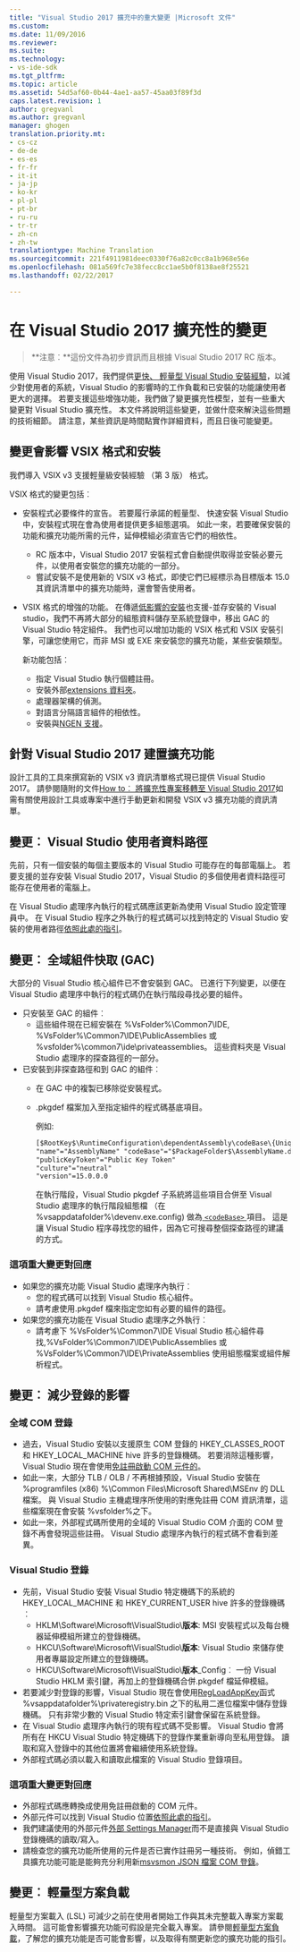 ```yaml
---
title: "Visual Studio 2017 擴充中的重大變更 |Microsoft 文件"
ms.custom: 
ms.date: 11/09/2016
ms.reviewer: 
ms.suite: 
ms.technology:
- vs-ide-sdk
ms.tgt_pltfrm: 
ms.topic: article
ms.assetid: 54d5af60-0b44-4ae1-aa57-45aa03f89f3d
caps.latest.revision: 1
author: gregvanl
ms.author: gregvanl
manager: ghogen
translation.priority.mt:
- cs-cz
- de-de
- es-es
- fr-fr
- it-it
- ja-jp
- ko-kr
- pl-pl
- pt-br
- ru-ru
- tr-tr
- zh-cn
- zh-tw
translationtype: Machine Translation
ms.sourcegitcommit: 221f4911981deec0330f76a82c0cc8a1b968e56e
ms.openlocfilehash: 081a569fc7e38fecc8cc1ae5b0f8138ae8f25521
ms.lasthandoff: 02/22/2017

---
```

# <a name="changes-in-visual-studio-2017-extensibility"></a>在 Visual Studio 2017 擴充性的變更

>**注意︰**這份文件為初步資訊而且根據 Visual Studio 2017 RC 版本。

使用 Visual Studio 2017，我們提供[更快、 輕量型 Visual Studio 安裝經驗](https://blogs.msdn.microsoft.com/visualstudio/2016/04/01/faster-leaner-visual-studio-installer)，以減少對使用者的系統，Visual Studio 的影響時的工作負載和已安裝的功能讓使用者更大的選擇。 若要支援這些增強功能，我們做了變更擴充性模型，並有一些重大變更對 Visual Studio 擴充性。 本文件將說明這些變更，並做什麼來解決這些問題的技術細節。 請注意，某些資訊是時間點實作詳細資料，而且日後可能變更。

## <a name="changes-affecting-vsix-format-and-installation"></a>變更會影響 VSIX 格式和安裝

我們導入 VSIX v3 支援輕量級安裝經驗 （第 3 版） 格式。

VSIX 格式的變更包括︰

* 安裝程式必要條件的宣告。 若要履行承諾的輕量型、 快速安裝 Visual Studio 中，安裝程式現在會為使用者提供更多組態選項。 如此一來，若要確保安裝的功能和擴充功能所需的元件，延伸模組必須宣告它們的相依性。
  * RC 版本中，Visual Studio 2017 安裝程式會自動提供取得並安裝必要元件，以使用者安裝您的擴充功能的一部分。
  * 嘗試安裝不是使用新的 VSIX v3 格式，即使它們已經標示為目標版本 15.0 其資訊清單中的擴充功能時，還會警告使用者。
* VSIX 格式的增強的功能。 在傳遞[低影響的安裝](https://blogs.msdn.microsoft.com/visualstudio/2016/04/25/anatomy-of-a-low-impact-visual-studio-install)也支援-並存安裝的 Visual studio，我們不再將大部分的組態資料儲存至系統登錄中，移出 GAC 的 Visual Studio 特定組件。 我們也可以增加功能的 VSIX 格式和 VSIX 安裝引擎，可讓您使用它，而非 MSI 或 EXE 來安裝您的擴充功能，某些安裝類型。

  新功能包括︰

  * 指定 Visual Studio 執行個體註冊。
  * 安裝外部[extensions 資料夾](set-install-root.md)。
  * 處理器架構的偵測。
  * 對語言分隔語言組件的相依性。
  * 安裝與[NGEN 支援](ngen-support.md)。

## <a name="building-an-extension-for-visual-studio-2017"></a>針對 Visual Studio 2017 建置擴充功能

設計工具的工具來撰寫新的 VSIX v3 資訊清單格式現已提供 Visual Studio 2017。 請參閱隨附的文件[How to︰ 將擴充性專案移轉至 Visual Studio 2017](how-to-migrate-extensibility-projects-to-visual-studio-2017.md)如需有關使用設計工具或專案中進行手動更新和開發 VSIX v3 擴充功能的資訊清單。

## <a name="change-visual-studio-user-data-path"></a>變更︰ Visual Studio 使用者資料路徑

先前，只有一個安裝的每個主要版本的 Visual Studio 可能存在的每部電腦上。 若要支援的並存安裝 Visual Studio 2017，Visual Studio 的多個使用者資料路徑可能存在使用者的電腦上。

在 Visual Studio 處理序內執行的程式碼應該更新為使用 Visual Studio 設定管理員中。 在 Visual Studio 程序之外執行的程式碼可以找到特定的 Visual Studio 安裝的使用者路徑[依照此處的指引](https://blogs.msdn.microsoft.com/heaths/2016/09/15/changes-to-visual-studio-15-setup)。

## <a name="change-global-assembly-cache-gac"></a>變更︰ 全域組件快取 (GAC)

大部分的 Visual Studio 核心組件已不會安裝到 GAC。 已進行下列變更，以便在 Visual Studio 處理序中執行的程式碼仍在執行階段尋找必要的組件。

* 只安裝至 GAC 的組件︰
  * 這些組件現在已經安裝在 %VsFolder%\Common7\IDE\, %VsFolder%\Common7\IDE\PublicAssemblies 或 %vsfolder%\common7\ide\privateassemblies。 這些資料夾是 Visual Studio 處理序的探查路徑的一部分。
* 已安裝到非探查路徑和到 GAC 的組件︰
  * 在 GAC 中的複製已移除從安裝程式。
  * .pkgdef 檔案加入至指定組件的程式碼基底項目。

    例如: 
    
    ```xml
    [$RootKey$\RuntimeConfiguration\dependentAssembly\codeBase\{UniqueGUID}]
    "name"="AssemblyName" "codeBase"="$PackageFolder$\AssemblyName.dll"
    "publicKeyToken"="Public Key Token"
    "culture"="neutral"
    "version"=15.0.0.0
    ```
    在執行階段，Visual Studio pkgdef 子系統將這些項目合併至 Visual Studio 處理序的執行階段組態檔 （在 %vsappdatafolder%\devenv.exe.config) 做為[ `<codeBase>` ](https://msdn.microsoft.com/en-us/library/efs781xb(v=vs.110).aspx)項目。 這是讓 Visual Studio 程序尋找您的組件，因為它可搜尋整個探查路徑的建議的方式。

### <a name="reacting-to-this-breaking-change"></a>這項重大變更對回應

* 如果您的擴充功能 Visual Studio 處理序內執行︰
  * 您的程式碼可以找到 Visual Studio 核心組件。
  * 請考慮使用.pkgdef 檔來指定您如有必要的組件的路徑。
* 如果您的擴充功能在 Visual Studio 處理序之外執行︰
  * 請考慮下 %VsFolder%\Common7\IDE Visual Studio 核心組件尋找\,%VsFolder%\Common7\IDE\PublicAssemblies 或 %VsFolder%\Common7\IDE\PrivateAssemblies 使用組態檔案或組件解析程式。

## <a name="change-reduce-registry-impact"></a>變更︰ 減少登錄的影響

### <a name="global-com-registration"></a>全域 COM 登錄

* 過去，Visual Studio 安裝以支援原生 COM 登錄的 HKEY_CLASSES_ROOT 和 HKEY_LOCAL_MACHINE hive 許多的登錄機碼。 若要消除這種影響，Visual Studio 現在會使用[免註冊啟動 COM 元件的](https://msdn.microsoft.com/en-us/library/ms973913.aspx)。
* 如此一來，大部分 TLB / OLB / 不再根據預設，Visual Studio 安裝在 %programfiles (x86) %\Common Files\Microsoft Shared\MSEnv 的 DLL 檔案。 與 Visual Studio 主機處理序所使用的對應免註冊 COM 資訊清單，這些檔案現在會安裝 %vsfolder%之下。
* 如此一來，外部程式碼所使用的全域的 Visual Studio COM 介面的 COM 登錄不再會發現這些註冊。 Visual Studio 處理序內執行的程式碼不會看到差異。

### <a name="visual-studio-registry"></a>Visual Studio 登錄

* 先前，Visual Studio 安裝 Visual Studio 特定機碼下的系統的 HKEY_LOCAL_MACHINE 和 HKEY_CURRENT_USER hive 許多的登錄機碼︰
  * HKLM\Software\Microsoft\VisualStudio\\**版本**: MSI 安裝程式以及每台機器延伸模組所建立的登錄機碼。
  * HKCU\Software\Microsoft\VisualStudio\\**版本**: Visual Studio 來儲存使用者專屬設定所建立的登錄機碼。
  * HKCU\Software\Microsoft\VisualStudio\\**版本**_Config︰ 一份 Visual Studio HKLM 索引鍵，再加上的登錄機碼合併.pkgdef 檔延伸模組。
* 若要減少對登錄的影響，Visual Studio 現在會使用[RegLoadAppKey](https://msdn.microsoft.com/en-us/library/windows/desktop/ms724886(v=vs.85).aspx)函式 %vsappdatafolder%\privateregistry.bin 之下的私用二進位檔案中儲存登錄機碼。 只有非常少數的 Visual Studio 特定索引鍵會保留在系統登錄。
* 在 Visual Studio 處理序內執行的現有程式碼不受影響。 Visual Studio 會將所有在 HKCU Visual Studio 特定機碼下的登錄作業重新導向至私用登錄。 讀取和寫入登錄中的其他位置將會繼續使用系統登錄。
* 外部程式碼必須以載入和讀取此檔案的 Visual Studio 登錄項目。

### <a name="reacting-to-this-breaking-change"></a>這項重大變更對回應

* 外部程式碼應轉換成使用免註冊啟動的 COM 元件。
* 外部元件可以找到 Visual Studio 位置[依照此處的指引](https://blogs.msdn.microsoft.com/heaths/2016/09/15/changes-to-visual-studio-15-setup)。
* 我們建議使用的外部元件[外部 Settings Manager](https://msdn.microsoft.com/en-us/library/microsoft.visualstudio.settings.externalsettingsmanager.aspx)而不是直接與 Visual Studio 登錄機碼的讀取/寫入。
* 請檢查您的擴充功能所使用的元件是否已實作註冊另一種技術。 例如，偵錯工具擴充功能可能是能夠充分利用新[msvsmon JSON 檔案 COM 登錄](migrate-debugger-COM-registration.md)。

## <a name="change-lightweight-solution-load"></a>變更︰ 輕量型方案負載

輕量型方案載入 (LSL) 可減少之前在使用者開始工作與其未完整載入專案方案載入時間。 這可能會影響擴充功能可假設是完全載入專案。 請參閱[輕量型方案負載](lightweight-solution-load-extension-impact.md)，了解您的擴充功能是否可能會影響，以及取得有關更新您的擴充功能的指引。

